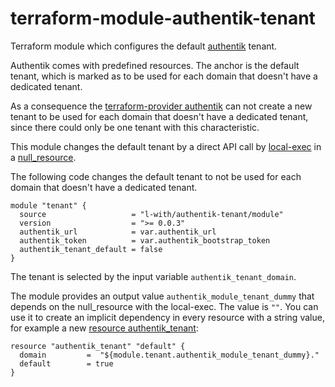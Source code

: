 # terraform-module-authentik-tenant

Terraform module which configures the default [authentik](https://goauthentik.io/docs/tenants) tenant.

Authentik comes with predefined resources. 
The anchor is the default tenant, which is marked as 
to be used for each domain that doesn't have a dedicated tenant.

As a consequence the 
[terraform-provider authentik](https://registry.terraform.io/providers/goauthentik/authentik) 
can not create a new tenant
to be used for each domain that doesn't have a dedicated tenant,
since there could only be one tenant with this characteristic.

This module changes the default tenant by a direct API call by 
[local-exec](https://www.terraform.io/language/resources/provisioners/local-exec) 
in a [null_resource](https://registry.terraform.io/providers/hashicorp/null).

The following code changes the default tenant to 
not be used for each domain that doesn't have a dedicated tenant.

```
module "tenant" {
  source                   = "l-with/authentik-tenant/module"
  version                  = ">= 0.0.3"
  authentik_url            = var.authentik_url
  authentik_token          = var.authentik_bootstrap_token
  authentik_tenant_default = false
}
 ```

The tenant is selected by the input variable `authentik_tenant_domain`.

The module provides an output value `authentik_module_tenant_dummy` 
that depends on the null_resource with the local-exec.
The value is `""`.
You can use it to create an implicit dependency in every resource with a string value, 
for example a new 
[resource authentik_tenant](https://registry.terraform.io/providers/goauthentik/authentik/latest/docs/resources/tenant):

```
resource "authentik_tenant" "default" {
  domain         =  "${module.tenant.authentik_module_tenant_dummy}."
  default        = true
}
```
